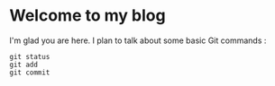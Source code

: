 # Welcome to my blog

I'm glad you are here. I plan to talk about some basic Git commands :
```
git status
git add
git commit
```
